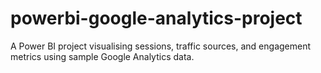 # powerbi-google-analytics-project
A Power BI project visualising sessions, traffic sources, and engagement metrics using sample Google Analytics data.
